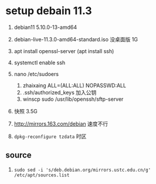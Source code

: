 # setup debain 11.3
1.  debian11 5.10.0-13-amd64
2.  debian-live-11.3.0-amd64-standard.iso 没桌面版 1G
3.  apt install openssl-server (apt install ssh)
4.  systemctl enable ssh
5.  nano /etc/sudoers
    1.  zhaixaing  ALL=(ALL:ALL) NOPASSWD:ALL
    2.  .ssh/authorized_keys 加入公钥
    3.  winscp sudo /usr/lib/openssh/sftp-server

6. 快照 3.5G
7. http://mirrors.163.com/debian 速度不行 
8. `dpkg-reconfigure tzdata` 时区

## source 
1. `sudo sed -i 's/deb.debian.org/mirrors.ustc.edu.cn/g' /etc/apt/sources.list`